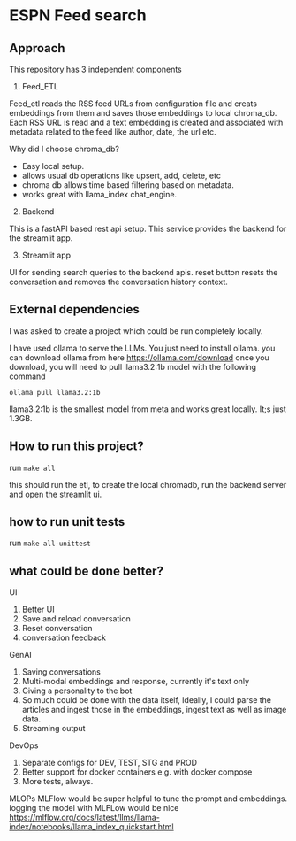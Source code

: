 # ESPN Feed search

## Approach
This repository has 3 independent components

1. Feed_ETL

Feed_etl reads the RSS feed URLs from configuration file and creats embeddings from them and saves those embeddings to local chroma_db. 
Each RSS URL is read and a text embedding is created and associated with metadata related to the feed like author, date, the url etc.

Why did I choose chroma_db? 
* Easy local setup.
* allows usual db operations like upsert, add, delete, etc
* chroma db allows time based filtering based on metadata. 
* works great with llama_index chat_engine. 

2. Backend 

This is a fastAPI based rest api setup. This service provides the backend for the streamlit app. 


3. Streamlit app

UI for sending search queries to the backend apis. 
reset button resets the conversation and removes the conversation history context.


## External dependencies

I was asked to create a project which could be run completely locally. 

I have used ollama to serve the LLMs. You just need to install ollama.
you can download ollama from here https://ollama.com/download
once you download, you will need to pull llama3.2:1b model with the following command

`ollama pull llama3.2:1b`

llama3.2:1b is the smallest model from meta and works great locally. It;s just 1.3GB.


## How to run this project? 
run   `make all` 

this should run the etl, to create the local chromadb, run the backend server and open the streamlit ui.


## how to run unit tests 
run   `make all-unittest` 

## what could be done better?
UI
1. Better UI
2. Save and reload conversation
3. Reset conversation
4. conversation feedback

GenAI
1. Saving conversations
2. Multi-modal embeddings and response, currently it's text only
3. Giving a personality to the bot
4. So much could be done with the data itself, Ideally, I could parse the articles and ingest those in the embeddings, ingest text as well as image data. 
5. Streaming output


DevOps
1. Separate configs for DEV, TEST, STG and PROD
2. Better support for docker containers e.g. with docker compose
3. More tests, always.

MLOPs
MLFlow would be super helpful to tune the prompt and embeddings. 
logging the model with MLFLow would be nice https://mlflow.org/docs/latest/llms/llama-index/notebooks/llama_index_quickstart.html








